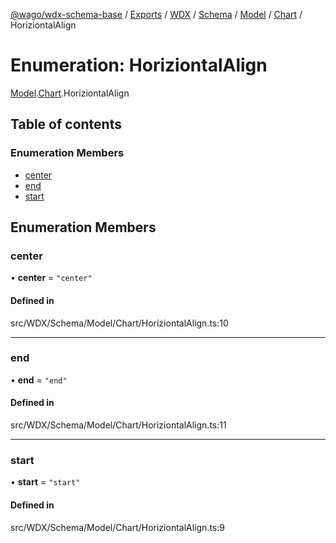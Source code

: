 [@wago/wdx-schema-base](../README.md) / [Exports](../modules.md) / [WDX](../modules/WDX.md) / [Schema](../modules/WDX.Schema.md) / [Model](../modules/WDX.Schema.Model.md) / [Chart](../modules/WDX.Schema.Model.Chart.md) / HoriziontalAlign

# Enumeration: HoriziontalAlign

[Model](../modules/WDX.Schema.Model.md).[Chart](../modules/WDX.Schema.Model.Chart.md).HoriziontalAlign

## Table of contents

### Enumeration Members

- [center](WDX.Schema.Model.Chart.HoriziontalAlign.md#center)
- [end](WDX.Schema.Model.Chart.HoriziontalAlign.md#end)
- [start](WDX.Schema.Model.Chart.HoriziontalAlign.md#start)

## Enumeration Members

### center

• **center** = ``"center"``

#### Defined in

src/WDX/Schema/Model/Chart/HoriziontalAlign.ts:10

___

### end

• **end** = ``"end"``

#### Defined in

src/WDX/Schema/Model/Chart/HoriziontalAlign.ts:11

___

### start

• **start** = ``"start"``

#### Defined in

src/WDX/Schema/Model/Chart/HoriziontalAlign.ts:9
